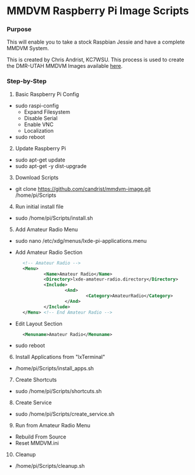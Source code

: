 # MMDVM Raspberry Pi Image Scripts

### Purpose
This will enable you to take a stock Raspbian Jessie and have a complete MMDVM System.

This is created by Chris Andrist, KC7WSU. This process is used to create the DMR-UTAH MMDVM Images available [here](http://www.dmr-utah.net/support/mmdvm/images/).

### Step-by-Step
1. Basic Raspberry Pi Config
  - sudo raspi-config
    - Expand Filesystem
    - Disable Serial
    - Enable VNC
    - Localization
 - sudo reboot

2. Update Raspberry Pi
 - sudo apt-get update
 - sudo apt-get -y dist-upgrade
 
3. Download Scripts
  - git clone https://github.com/candrist/mmdvm-image.git /home/pi/Scripts

4. Run initial install file
  - sudo /home/pi/Scripts/install.sh

5. Add Amateur Radio Menu

  - sudo nano /etc/xdg/menus/lxde-pi-applications.menu

  - Add Amateur Radio Section

  ```xml
        <!-- Amateur Radio -->
        <Menu>
                <Name>Amateur Radio</Name>
                <Directory>lxde-amateur-radio.directory</Directory>
                <Include>
                        <And>
                                <Category>AmateurRadio</Category>
                        </And>
                </Include>
        </Menu> <!-- End Amateur Radio -->
  ```

  - Edit Layout Section

  ```xml
		<Menuname>Amateur Radio</Menuname>
  ```
  
 - sudo reboot

6. Install Applications from  "lxTerminal"
  - /home/pi/Scripts/install_apps.sh
  
7. Create Shortcuts
  - sudo /home/pi/Scripts/shortcuts.sh

8. Create Service
  - sudo /home/pi/Scripts/create_service.sh

9. Run from Amateur Radio Menu
  - Rebuild From Source
  - Reset MMDVM.ini

10. Cleanup
  - /home/pi/Scripts/cleanup.sh

